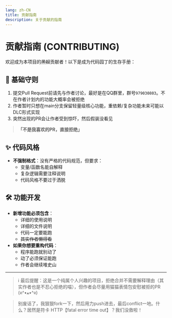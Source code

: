 ```yaml
---
lang: zh-CN
title: 贡献指南
description: 关于贡献的指南
---
```

# 贡献指南 (CONTRIBUTING)

欢迎成为本项目的~~黑奴~~贡献者！以下是成为代码园丁的生存手册：

## 🌱 基础守则
1. 提交Pull Request前请先与作者讨论，最好是在QQ群里，群号`979030803`。不在作者计划内的功能大概率会被拒绝
2. 作者暂时只想在main分支保留轻量级核心功能，重依赖/复杂功能未来可能以DLC形式实现
3. 突然出现的PR会让作者受到惊吓，然后假装没看见
> **「不是我喜欢的PR，直接拒绝」** 

## ✨ 代码风格
- **不强制格式**：没有严格的代码规范，但要求：
  - 变量/函数名能自解释
  - 复杂逻辑需要注释说明
  - 代码风格不要过于洒脱

## 🛠️ 功能开发
- **新增功能必须包含**：
  - 详细的使用说明
  - 详细的文件说明
  - 代码一定要能跑
  - ~~其实作者懒得看~~
- **如果你想要重构代码**：
  - 程序能跑就别动了
  - 动了必须保证能跑
  - 作者会继续堆史山
---

> ℹ️ 最后提醒：这是一个纯属个人兴趣的项目，拒绝合并不需要解释理由（其实作者也是不忍心拒绝的喵），但作者会尽量用猫猫表情包安慰被拒的PR (ฅ^•ﻌ•^ฅ)

> 别废话了，我狠狠fork一下，然后用力push进去，最后conflict一地。什么？居然是符卡 HTTP【fatal error time out】？我们没救啦！